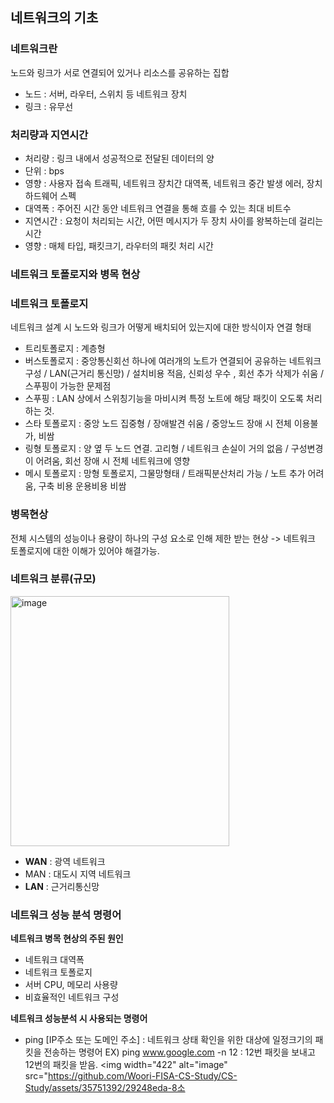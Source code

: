 ## 네트워크의 기초
### 네트워크란
노드와 링크가 서로 연결되어 있거나 리소스를 공유하는 집합
- 노드 : 서버, 라우터, 스위치 등 네트워크 장치
- 링크 : 유무선
### 처리량과 지연시간
- 처리량 : 링크 내에서 성공적으로 전달된 데이터의 양
- 단위 : bps
- 영향 : 사용자 접속 트래픽, 네트워크 장치간 대역폭, 네트워크 중간 발생 에러, 장치 하드웨어 스펙
- 대역폭 : 주어진 시간 동안 네트워크 연결을 통해 흐를 수 있는 최대 비트수
- 지연시간 : 요청이 처리되는 시간, 어떤 메시지가 두 장치 사이를 왕복하는데 걸리는 시간
- 영향 : 매체 타입, 패킷크기, 라우터의 패킷 처리 시간

### 네트워크 토폴로지와 병목 현상
### 네트워크 토폴로지
네트워크 설계 시 노드와 링크가 어떻게 배치되어 있는지에 대한 방식이자 연결 형태
- 트리토폴로지 : 계층형
- 버스토폴로지 : 중앙통신회선 하나에 여러개의 노트가 연결되어 공유하는 네트워크 구성 / LAN(근거리 통신망) / 설치비용 적음, 신뢰성 우수 , 회선 추가 삭제가 쉬움 / 스푸핑이 가능한 문제점
- 스푸핑 : LAN 상에서 스위칭기능을 마비시켜 특정 노트에 해당 패킷이 오도록 처리하는 것.
- 스타 토폴로지 : 중앙 노드 집중형 / 장애발견 쉬움 / 중앙노드 장애 시 전체 이용불가, 비쌈
- 링형 토폴로지 : 양 옆 두 노드 연결. 고리형 / 네트워크 손실이 거의 없음 / 구성변경이 어려움, 회선 장애 시 전체 네트워크에 영향
- 메시 토폴로지 : 망형 토폴로지, 그물망형태 / 트래픽분산처리 가능 / 노트 추가 어려움, 구축 비용 운용비용 비쌈
### 병목현상
전체 시스템의 성능이나 용량이 하나의 구성 요소로 인해 제한 받는 현상 -> 네트워크 토폴로지에 대한 이해가 있어야 해결가능.

### 네트워크 분류(규모)
<img width="350" height="400" alt="image" src="https://github.com/Woori-FISA-CS-Study/CS-Study/assets/35751392/15a098fb-159a-4880-89f2-497af9d4b701">

- **WAN** : 광역 네트워크
- MAN : 대도시 지역 네트워크
- **LAN** : 근거리통신망

### 네트워크 성능 분석 명령어
**네트워크 병목 현상의 주된 원인**
- 네트워크 대역폭
- 네트워크 토폴로지
- 서버 CPU, 메모리 사용량
- 비효율적인 네트워크 구성

**네트워크 성능분석 시 사용되는 명령어**
- ping [IP주소 또는 도메인 주소] : 네트워크 상태 확인을 위한 대상에 일정크기의 패킷을 전송하는 명령어
  EX) ping www.google.com -n 12 : 12번 패킷을 보내고 12번의 패킷을 받음.
  <img width="422" alt="image" src="https://github.com/Woori-FISA-CS-Study/CS-Study/assets/35751392/29248eda-8소
    
